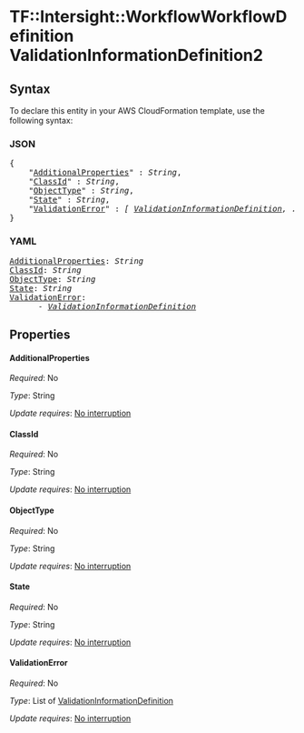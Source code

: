 # TF::Intersight::WorkflowWorkflowDefinition ValidationInformationDefinition2

## Syntax

To declare this entity in your AWS CloudFormation template, use the following syntax:

### JSON

<pre>
{
    "<a href="#additionalproperties" title="AdditionalProperties">AdditionalProperties</a>" : <i>String</i>,
    "<a href="#classid" title="ClassId">ClassId</a>" : <i>String</i>,
    "<a href="#objecttype" title="ObjectType">ObjectType</a>" : <i>String</i>,
    "<a href="#state" title="State">State</a>" : <i>String</i>,
    "<a href="#validationerror" title="ValidationError">ValidationError</a>" : <i>[ <a href="validationinformationdefinition.md">ValidationInformationDefinition</a>, ... ]</i>
}
</pre>

### YAML

<pre>
<a href="#additionalproperties" title="AdditionalProperties">AdditionalProperties</a>: <i>String</i>
<a href="#classid" title="ClassId">ClassId</a>: <i>String</i>
<a href="#objecttype" title="ObjectType">ObjectType</a>: <i>String</i>
<a href="#state" title="State">State</a>: <i>String</i>
<a href="#validationerror" title="ValidationError">ValidationError</a>: <i>
      - <a href="validationinformationdefinition.md">ValidationInformationDefinition</a></i>
</pre>

## Properties

#### AdditionalProperties

_Required_: No

_Type_: String

_Update requires_: [No interruption](https://docs.aws.amazon.com/AWSCloudFormation/latest/UserGuide/using-cfn-updating-stacks-update-behaviors.html#update-no-interrupt)

#### ClassId

_Required_: No

_Type_: String

_Update requires_: [No interruption](https://docs.aws.amazon.com/AWSCloudFormation/latest/UserGuide/using-cfn-updating-stacks-update-behaviors.html#update-no-interrupt)

#### ObjectType

_Required_: No

_Type_: String

_Update requires_: [No interruption](https://docs.aws.amazon.com/AWSCloudFormation/latest/UserGuide/using-cfn-updating-stacks-update-behaviors.html#update-no-interrupt)

#### State

_Required_: No

_Type_: String

_Update requires_: [No interruption](https://docs.aws.amazon.com/AWSCloudFormation/latest/UserGuide/using-cfn-updating-stacks-update-behaviors.html#update-no-interrupt)

#### ValidationError

_Required_: No

_Type_: List of <a href="validationinformationdefinition.md">ValidationInformationDefinition</a>

_Update requires_: [No interruption](https://docs.aws.amazon.com/AWSCloudFormation/latest/UserGuide/using-cfn-updating-stacks-update-behaviors.html#update-no-interrupt)

